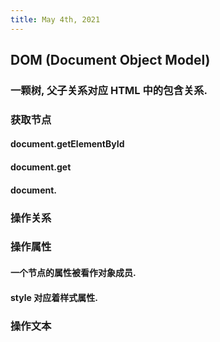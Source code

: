 ```yaml
---
title: May 4th, 2021
---
```


## DOM (Document Object Model)
### 一颗树, 父子关系对应 HTML 中的包含关系.
### 获取节点
#### document.getElementById
#### document.get
#### document.
### 操作关系
####
### 操作属性
#### 一个节点的属性被看作对象成员.
#### style 对应着样式属性.
### 操作文本
###
